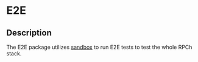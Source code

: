 # E2E

## Description

The E2E package utilizes [sandbox](../sandbox/) to run E2E tests to test the whole RPCh stack.
